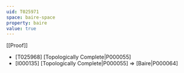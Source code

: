 ```yaml
---
uid: T025971
space: baire-space
property: baire
value: true
---
```

[[Proof]]

* [T025968] [Topologically Complete|P000055]
* [I000135] [Topologically Complete|P000055] => [Baire|P000064]

